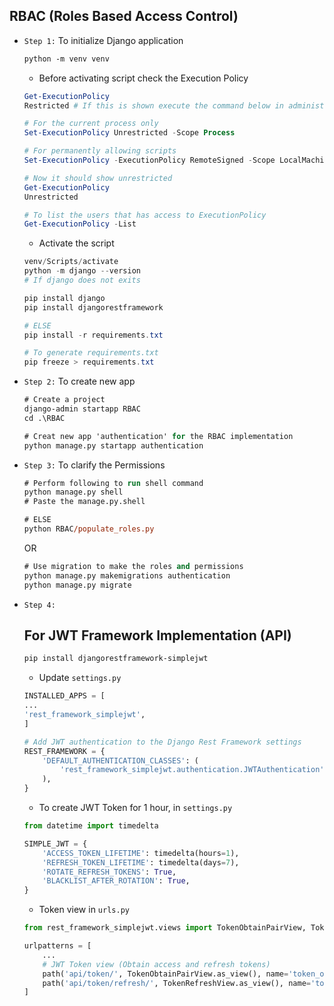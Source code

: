 ## RBAC (Roles Based Access Control)

- ``Step 1:`` To initialize Django application
    ```ps
    python -m venv venv 
    ```
    - Before activating script check the Execution Policy
    ```ps1
    Get-ExecutionPolicy
    Restricted # If this is shown execute the command below in administrator mode
    
    # For the current process only
    Set-ExecutionPolicy Unrestricted -Scope Process

    # For permanently allowing scripts
    Set-ExecutionPolicy -ExecutionPolicy RemoteSigned -Scope LocalMachine

    # Now it should show unrestricted
    Get-ExecutionPolicy
    Unrestricted

    # To list the users that has access to ExecutionPolicy
    Get-ExecutionPolicy -List
    ```
    - Activate the script
    ```ps1
    venv/Scripts/activate
    python -m django --version 
    # If django does not exits

    pip install django 
    pip install djangorestframework

    # ELSE
    pip install -r requirements.txt

    # To generate requirements.txt
    pip freeze > requirements.txt
    ```
- ``Step 2:`` To create new app 
    ```ps
    # Create a project
    django-admin startapp RBAC
    cd .\RBAC

    # Creat new app 'authentication' for the RBAC implementation 
    python manage.py startapp authentication 
    ```

- ``Step 3:`` To clarify the Permissions 
    ```ps
    # Perform following to run shell command
    python manage.py shell
    # Paste the manage.py.shell

    # ELSE
    python RBAC/populate_roles.py
    ```
    OR
    ```ps
    # Use migration to make the roles and permissions
    python manage.py makemigrations authentication
    python manage.py migrate
    ```
- ``Step 4:`` 
    ## For JWT Framework Implementation (API)
    ```ps
    pip install djangorestframework-simplejwt
    ```
    - Update ``settings.py ``
    ```py
    INSTALLED_APPS = [
    ...
    'rest_framework_simplejwt',
    ]

    # Add JWT authentication to the Django Rest Framework settings
    REST_FRAMEWORK = {
        'DEFAULT_AUTHENTICATION_CLASSES': (
            'rest_framework_simplejwt.authentication.JWTAuthentication',
        ),
    }
    ```
    - To create JWT Token for 1 hour, in ``settings.py ``
    ```py
    from datetime import timedelta

    SIMPLE_JWT = {
        'ACCESS_TOKEN_LIFETIME': timedelta(hours=1),
        'REFRESH_TOKEN_LIFETIME': timedelta(days=7),
        'ROTATE_REFRESH_TOKENS': True,
        'BLACKLIST_AFTER_ROTATION': True,
    }
    ```
    - Token view in ``urls.py``
    ```py
    from rest_framework_simplejwt.views import TokenObtainPairView, TokenRefreshView

    urlpatterns = [
        ...
        # JWT Token view (Obtain access and refresh tokens)
        path('api/token/', TokenObtainPairView.as_view(), name='token_obtain_pair'),
        path('api/token/refresh/', TokenRefreshView.as_view(), name='token_refresh'),
    ]
    ```

